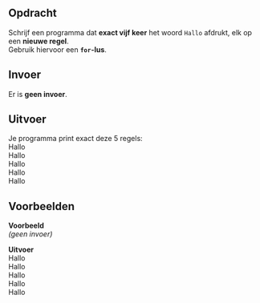 ## Opdracht

Schrijf een programma dat **exact vijf keer** het woord `Hallo` afdrukt, elk op een **nieuwe regel**.  
Gebruik hiervoor een **`for`-lus**.

## Invoer
Er is **geen invoer**.

## Uitvoer
Je programma print exact deze 5 regels:  
Hallo  
Hallo  
Hallo  
Hallo  
Hallo

## Voorbeelden

**Voorbeeld**  
*(geen invoer)*

**Uitvoer**  
Hallo  
Hallo  
Hallo  
Hallo  
Hallo  
